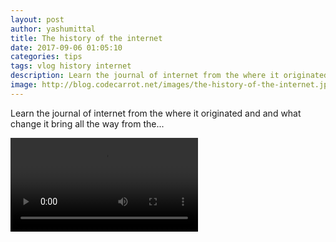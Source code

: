 ```yaml
---
layout: post
author: yashumittal
title: The history of the internet
date: 2017-09-06 01:05:10
categories: tips
tags: vlog history internet
description: Learn the journal of internet from the where it originated and what change it bring all the way from the...
image: http://blog.codecarrot.net/images/the-history-of-the-internet.jpg
---
```


Learn the journal of internet from the where it originated and and what change it bring all the way from the...

<video controls>
  <source src="https://r11---sn-cvh76n7l.googlevideo.com/videoplayback?dur=457.131&lmt=1505463909366460&pl=24&ei=ADy8We7NOImsogPGh57gBg&itag=22&sparams=dur%2Cei%2Cid%2Cinitcwndbps%2Cip%2Cipbits%2Citag%2Clmt%2Cmime%2Cmm%2Cmn%2Cms%2Cmv%2Cpl%2Cratebypass%2Crequiressl%2Csource%2Cexpire&mime=video%2Fmp4&key=yt6&ipbits=0&expire=1505529953&id=o-AL2ZpHRbcL3uxxXs7e8ALx-41FkvSQFhe_RRfTFBdo4m&requiressl=yes&mm=31&mn=sn-cvh76n7l&beids=%5B9466592%5D&initcwndbps=371250&ip=103.253.148.93&signature=BD6D9EA333EE40C0FD5A89B2FF6F5D1FE649BDF0.E0874E18D1B9AFE39D8B4689674F39747A56213B&ms=au&mv=m&ratebypass=yes&mt=1505508244&source=youtube" type="video/mp4">
</video>
